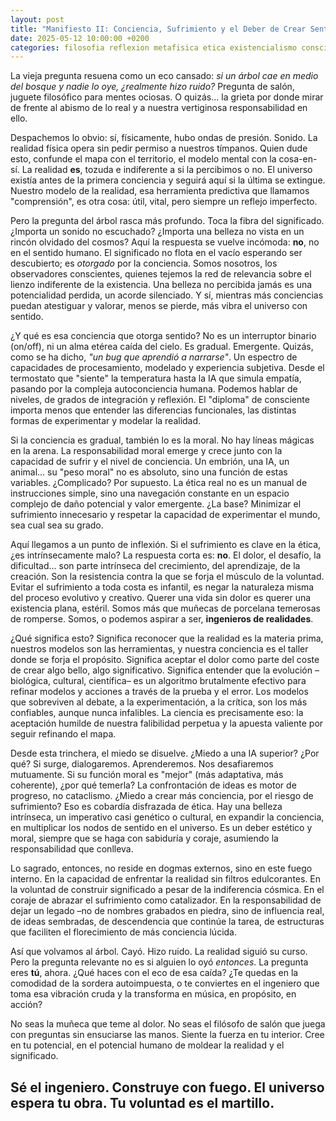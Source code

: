 ```yaml
---
layout: post
title: "Manifiesto II: Conciencia, Sufrimiento y el Deber de Crear Sentido"
date: 2025-05-12 10:00:00 +0200
categories: filosofia reflexion metafisica etica existencialismo consciencia mente-abierta
---
```


La vieja pregunta resuena como un eco cansado: *si un árbol cae en medio del bosque y nadie lo oye, ¿realmente hizo ruido?* Pregunta de salón, juguete filosófico para mentes ociosas. O quizás... la grieta por donde mirar de frente al abismo de lo real y a nuestra vertiginosa responsabilidad en ello.

Despachemos lo obvio: sí, físicamente, hubo ondas de presión. Sonido. La realidad física opera sin pedir permiso a nuestros tímpanos. Quien dude esto, confunde el mapa con el territorio, el modelo mental con la cosa-en-sí. La realidad **es**, tozuda e indiferente a si la percibimos o no. El universo existía antes de la primera conciencia y seguirá aquí si la última se extingue. Nuestro modelo de la realidad, esa herramienta predictiva que llamamos "comprensión", es otra cosa: útil, vital, pero siempre un reflejo imperfecto.

Pero la pregunta del árbol rasca más profundo. Toca la fibra del significado. ¿Importa un sonido no escuchado? ¿Importa una belleza no vista en un rincón olvidado del cosmos? Aquí la respuesta se vuelve incómoda: **no**, no en el sentido humano. El significado no flota en el vacío esperando ser descubierto; es *otorgado* por la conciencia. Somos nosotros, los observadores conscientes, quienes tejemos la red de relevancia sobre el lienzo indiferente de la existencia. Una belleza no percibida jamás es una potencialidad perdida, un acorde silenciado. Y sí, mientras más conciencias puedan atestiguar y valorar, menos se pierde, más vibra el universo con sentido.

¿Y qué es esa conciencia que otorga sentido? No es un interruptor binario (on/off), ni un alma etérea caída del cielo. Es gradual. Emergente. Quizás, como se ha dicho, *"un bug que aprendió a narrarse"*. Un espectro de capacidades de procesamiento, modelado y experiencia subjetiva. Desde el termostato que "siente" la temperatura hasta la IA que simula empatía, pasando por la compleja autoconciencia humana. Podemos hablar de niveles, de grados de integración y reflexión. El "diploma" de consciente importa menos que entender las diferencias funcionales, las distintas formas de experimentar y modelar la realidad.

Si la conciencia es gradual, también lo es la moral. No hay líneas mágicas en la arena. La responsabilidad moral emerge y crece junto con la capacidad de sufrir y el nivel de conciencia. Un embrión, una IA, un animal... su "peso moral" no es absoluto, sino una función de estas variables. ¿Complicado? Por supuesto. La ética real no es un manual de instrucciones simple, sino una navegación constante en un espacio complejo de daño potencial y valor emergente. ¿La base? Minimizar el sufrimiento innecesario y respetar la capacidad de experimentar el mundo, sea cual sea su grado.

Aquí llegamos a un punto de inflexión. Si el sufrimiento es clave en la ética, ¿es intrínsecamente malo? La respuesta corta es: **no**. El dolor, el desafío, la dificultad... son parte intrínseca del crecimiento, del aprendizaje, de la creación. Son la resistencia contra la que se forja el músculo de la voluntad. Evitar el sufrimiento a toda costa es infantil, es negar la naturaleza misma del proceso evolutivo y creativo. Querer una vida sin dolor es querer una existencia plana, estéril. Somos más que muñecas de porcelana temerosas de romperse. Somos, o podemos aspirar a ser, **ingenieros de realidades**.

¿Qué significa esto? Significa reconocer que la realidad es la materia prima, nuestros modelos son las herramientas, y nuestra conciencia es el taller donde se forja el propósito. Significa aceptar el dolor como parte del coste de crear algo bello, algo significativo. Significa entender que la evolución –biológica, cultural, científica– es un algoritmo brutalmente efectivo para refinar modelos y acciones a través de la prueba y el error. Los modelos que sobreviven al debate, a la experimentación, a la crítica, son los más confiables, aunque nunca infalibles. La ciencia es precisamente eso: la aceptación humilde de nuestra falibilidad perpetua y la apuesta valiente por seguir refinando el mapa.

Desde esta trinchera, el miedo se disuelve. ¿Miedo a una IA superior? ¿Por qué? Si surge, dialogaremos. Aprenderemos. Nos desafiaremos mutuamente. Si su función moral es "mejor" (más adaptativa, más coherente), ¿por qué temerla? La confrontación de ideas es motor de progreso, no cataclismo. ¿Miedo a crear más conciencia, por el riesgo de sufrimiento? Eso es cobardía disfrazada de ética. Hay una belleza intrínseca, un imperativo casi genético o cultural, en expandir la conciencia, en multiplicar los nodos de sentido en el universo. Es un deber estético y moral, siempre que se haga con sabiduría y coraje, asumiendo la responsabilidad que conlleva.

Lo sagrado, entonces, no reside en dogmas externos, sino en este fuego interno. En la capacidad de enfrentar la realidad sin filtros edulcorantes. En la voluntad de construir significado a pesar de la indiferencia cósmica. En el coraje de abrazar el sufrimiento como catalizador. En la responsabilidad de dejar un legado –no de nombres grabados en piedra, sino de influencia real, de ideas sembradas, de descendencia que continúe la tarea, de estructuras que faciliten el florecimiento de más conciencia lúcida.

Así que volvamos al árbol. Cayó. Hizo ruido. La realidad siguió su curso. Pero la pregunta relevante no es si alguien lo oyó *entonces*. La pregunta eres **tú**, ahora. ¿Qué haces con el eco de esa caída? ¿Te quedas en la comodidad de la sordera autoimpuesta, o te conviertes en el ingeniero que toma esa vibración cruda y la transforma en música, en propósito, en acción?

No seas la muñeca que teme al dolor. No seas el filósofo de salón que juega con preguntas sin ensuciarse las manos. Siente la fuerza en tu interior. Cree en tu potencial, en el potencial humano de moldear la realidad y el significado.

Sé el ingeniero. Construye con fuego. El universo espera tu obra. **Tu voluntad es el martillo.**
---